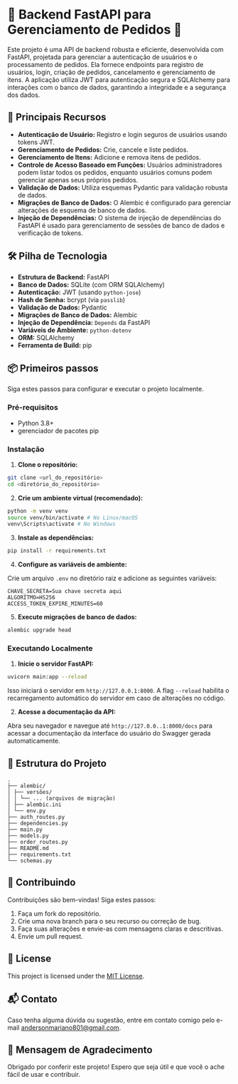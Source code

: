 # 🍕 Backend FastAPI para Gerenciamento de Pedidos 🚀

Este projeto é uma API de backend robusta e eficiente, desenvolvida com FastAPI, projetada para gerenciar a autenticação de usuários e o processamento de pedidos. Ela fornece endpoints para 
registro de usuários, login, criação de pedidos, cancelamento e gerenciamento de itens. A aplicação utiliza JWT para autenticação segura e SQLAlchemy para interações com o banco de dados, 
garantindo a integridade e a segurança dos dados.

## 🚀 Principais Recursos

- **Autenticação de Usuário:** Registro e login seguros de usuários usando tokens JWT.
- **Gerenciamento de Pedidos:** Crie, cancele e liste pedidos.
- **Gerenciamento de Itens:** Adicione e remova itens de pedidos.
- **Controle de Acesso Baseado em Funções:** Usuários administradores podem listar todos os pedidos, enquanto usuários comuns podem gerenciar apenas seus próprios pedidos.
- **Validação de Dados:** Utiliza esquemas Pydantic para validação robusta de dados.
- **Migrações de Banco de Dados:** O Alembic é configurado para gerenciar alterações de esquema de banco de dados.
- **Injeção de Dependências:** O sistema de injeção de dependências do FastAPI é usado para gerenciamento de sessões de banco de dados e verificação de tokens.

## 🛠️ Pilha de Tecnologia

* **Estrutura de Backend:** FastAPI
* **Banco de Dados:** SQLite (com ORM SQLAlchemy)
* **Autenticação:** JWT (usando `python-jose`)
* **Hash de Senha:** bcrypt (via `passlib`)
* **Validação de Dados:** Pydantic
* **Migrações de Banco de Dados:** Alembic
* **Injeção de Dependência:** `Depends` da FastAPI
* **Variáveis de Ambiente:** `python-dotenv`
* **ORM:** SQLAlchemy
* **Ferramenta de Build:** pip

## 📦 Primeiros passos

Siga estes passos para configurar e executar o projeto localmente.

### Pré-requisitos

- Python 3.8+
- gerenciador de pacotes pip

### Instalação

1. **Clone o repositório:**

```bash
git clone <url_do_repositório>
cd <diretório_do_repositório>
```

2. **Crie um ambiente virtual (recomendado):**

```bash
python -m venv venv
source venv/bin/activate # No Linux/macOS
venv\Scripts\activate # No Windows
```

3. **Instale as dependências:**

```bash
pip install -r requirements.txt
```

4. **Configure as variáveis de ambiente:**

Crie um arquivo `.env` no diretório raiz e adicione as seguintes variáveis:

```
CHAVE_SECRETA=Sua chave secreta aqui
ALGORITMO=HS256
ACCESS_TOKEN_EXPIRE_MINUTES=60
```

5. **Execute migrações de banco de dados:**

```bash
alembic upgrade head
```

### Executando Localmente

1. **Inicie o servidor FastAPI:**

```bash
uvicorn main:app --reload
```

Isso iniciará o servidor em `http://127.0.0.1:8000`. A flag `--reload` habilita o recarregamento automático do servidor em caso de alterações no código.

2. **Acesse a documentação da API:**

Abra seu navegador e navegue até `http://127.0.0..1:8000/docs` para acessar a documentação da interface do usuário do Swagger gerada automaticamente.

## 📂 Estrutura do Projeto

```
.
├── alembic/
│ ├── versões/
│ │ └── ... (arquivos de migração)
│ ├── alembic.ini
│ └── env.py
├── auth_routes.py
├── dependencies.py
├── main.py
├── models.py
├── order_routes.py
├── README.md
├── requirements.txt
└── schemas.py
```

## 🤝 Contribuindo

Contribuições são bem-vindas! Siga estes passos:

1. Faça um fork do repositório.
2. Crie uma nova branch para o seu recurso ou correção de bug.
3. Faça suas alterações e envie-as com mensagens claras e descritivas.
4. Envie um pull request.

## 📝 License

This project is licensed under the [MIT License](LICENSE).

## 📬 Contato

Caso tenha alguma dúvida ou sugestão, entre em contato comigo pelo e-mail [andersonmariano801@gmail.com](andersonmariano801@gmail.com).

## 💖 Mensagem de Agradecimento

Obrigado por conferir este projeto! Espero que seja útil e que você o ache fácil de usar e contribuir.
